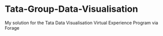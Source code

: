 # Tata-Group-Data-Visualisation
My solution for the Tata Data Visualisation Virtual Experience Program via Forage

